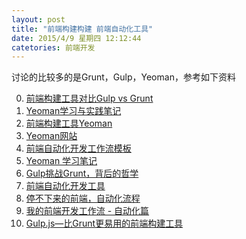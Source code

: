 ```yaml
---
layout: post
title: "前端构建构建 前端自动化工具"
date: 2015/4/9 星期四 12:12:44 
catetories: 前端开发
---
```


讨论的比较多的是Grunt，Gulp，Yeoman，参考如下资料

0. [前端构建工具对比Gulp vs Grunt][0]
0. [Yeoman学习与实践笔记][1]
0. [前端构建工具Yeoman][2]
0. [Yeoman网站][3]
0. [前端自动化开发工作流模板][4]
0. [Yeoman 学习笔记][5]
0. [Gulp挑战Grunt，背后的哲学][6]
0. [前端自动化开发工具][7]
0. [停不下来的前端，自动化流程][8]
0. [我的前端开发工作流 - 自动化篇][9]
0. [Gulp.js—比Grunt更易用的前端构建工具][10]


[0]: http://segmentfault.com/a/1190000002491282 "前端构建工具对比Gulp vs Grunt"
[1]: http://www.cnblogs.com/cocowool/archive/2013/03/09/2952003.html "Yeoman学习与实践笔记"
[2]: http://www.iinterest.net/2013/05/04/f2e-tool-yeoman/ "前端构建工具Yeoman"
[3]: http://yeoman.io/index.html "Yeoman网站"
[4]: http://segmentfault.com/a/1190000002413535 "前端自动化开发工作流模板"
[5]: http://www.cnblogs.com/zhining/p/3308277.html "Yeoman 学习笔记"
[6]: http://www.w3ctech.com/topic/74 "Gulp挑战Grunt，背后的哲学"
[7]: http://ju.outofmemory.cn/entry/85028 "前端自动化开发工具"
[8]: http://kb.cnblogs.com/page/501270/ "停不下来的前端，自动化流程"
[9]: http://segmentfault.com/a/1190000000312941 "我的前端开发工作流 - 自动化篇"
[10]: http://www.tuicool.com/articles/2YzUVf "Gulp.js—比Grunt更易用的前端构建工具"